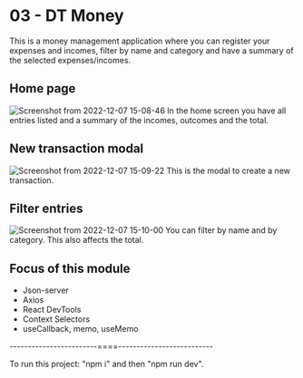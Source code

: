 # 03 - DT Money
<p>This is a money management application where you can register your expenses and incomes, filter by name and category and have a summary of the selected expenses/incomes.</p>

## Home page
![Screenshot from 2022-12-07 15-08-46](https://user-images.githubusercontent.com/90613379/206217533-a34eb5a1-f273-406a-ba19-32b9a3429249.png)
In the home screen you have all entries listed and a summary of the incomes, outcomes and the total.

## New transaction modal
![Screenshot from 2022-12-07 15-09-22](https://user-images.githubusercontent.com/90613379/206217550-6077f37f-295a-469a-a3d8-6bb0f81f40f6.png)
This is the modal to create a new transaction.

## Filter entries
![Screenshot from 2022-12-07 15-10-00](https://user-images.githubusercontent.com/90613379/206217561-47e0fac6-5404-4f2a-9f62-400f94ba2366.png)
You can filter by name and by category. This also affects the total.

## Focus of this module
<ul>
  <li>Json-server</li>
  <li>Axios</li>
  <li>React DevTools</li>
  <li>Context Selectors</li>
  <li>useCallback, memo, useMemo</li>
</ul>

------------------------====--------------------------

To run this project: "npm i" and then "npm run dev".
